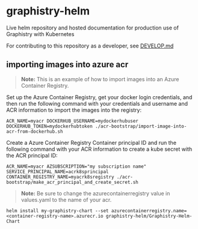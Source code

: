 # graphistry-helm
Live helm repository and hosted documentation for production use of Graphistry with Kubernetes

For contributing to this repository as a developer, see [DEVELOP.md](DEVELOP.md)





## importing images into azure acr

> **Note:** This is an example of how to import images into an Azure Container Registry.


Set up the Azure Container Registry, get your docker login credentials, and then run the following command with your credentials and username and ACR information to import the images into the registry:


    ACR_NAME=myacr DOCKERHUB_USERNAME=mydockerhubuser DOCKERHUB_TOKEN=mydockerhubtoken ./acr-bootstrap/import-image-into-acr-from-dockerhub.sh 

Create a Azure Container Registry Container principal ID and run the following command with your ACR information to create a kube secret with the ACR principal ID:

    ACR_NAME=myacr AZSUBSCRIPTION="my subscription name" SERVICE_PRINCIPAL_NAME=acrk8sprincipal CONTAINER_REGISTRY_NAME=myacrk8sregistry ./acr-bootstrap/make_acr_principal_and_create_secret.sh



> **Note:** Be sure to change the azurecontainerregistry value in values.yaml to the name of your acr.


    helm install my-graphistry-chart --set azurecontainerregistry.name=<container-registry-name>.azurecr.io graphistry-helm/Graphistry-Helm-Chart